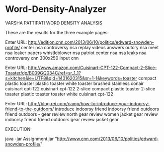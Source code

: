 # Word-Density-Analyzer
VARSHA PATTIPATI
WORD DENSITY ANALYSIS


These are the results for the three example pages:

Enter URL:
http://edition.cnn.com/2013/06/10/politics/edward-snowden-profile/
center nsa controversy
nsa replay videos
answers outcry nsa
meet nsa leaker
papers whistleblower nsa
patriot center nsa
nsa leaks
nsa controversy
cnn 300x250
input cnn



Enter URL:
http://www.amazon.com/Cuisinart-CPT-122-Compact-2-Slice-Toaster/dp/B009GQ034C/ref=sr_1_1?s=kitchen&ie=UTF8&qid=1431620315&sr=1-1&keywords=toaster
compact plastic toaster
plastic toaster white
toaster brushed stainless
conair cuisinart cpt-122
cuisinart cpt-122 2-slice
compact plastic toaster
2-slice toaster
plastic toaster
toaster white
cuisinart cpt-122




Enter URL:
http://blog.rei.com/camp/how-to-introduce-your-indoorsy-friend-to-the-outdoors/
introduce indoorsy friend
indoorsy friend outdoors
friend outdoors -
gear review north
gear review women
jacket gear review
indoorsy friend
friend outdoors
gear review
jacket gear

EXECUTION: 

 java -jar Assignment.jar "http://www.cnn.com/2013/06/10/politics/edward-snowden-profile/"

